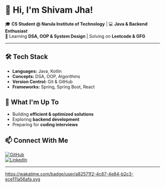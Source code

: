 # 👋 Hi, I'm Shivam Jha!

🎓 **CS Student @ Narula Institute of Technology** | 💻 **Java & Backend Enthusiast**  
🚀 Learning **DSA, OOP & System Design** | Solving on **Leetcode & GFG**  

---

## 🛠 Tech Stack  
- **Languages:** Java, Kotlin  
- **Concepts:** DSA, OOP, Algorithms  
- **Version Control:** Git & GitHub
- **Frameworks:** Spring, Spring Boot, React

## 🚀 What I'm Up To  
- Building **efficient & optimized solutions**  
- Exploring **backend development**  
- Preparing for **coding interviews**  

## 📫 Connect With Me  
[![GitHub](https://img.shields.io/badge/GitHub-%23181717.svg?&style=for-the-badge&logo=github&logoColor=white)](https://github.com/ShivamJhaXXIII)  
[![LinkedIn](https://img.shields.io/badge/LinkedIn-%230A66C2.svg?&style=for-the-badge&logo=linkedin&logoColor=white)](https://www.linkedin.com/in/shivam-jha-67a177317/)  

---
https://wakatime.com/badge/user/a82571f2-4c87-4e84-b2c3-ece111a56afa.svg

